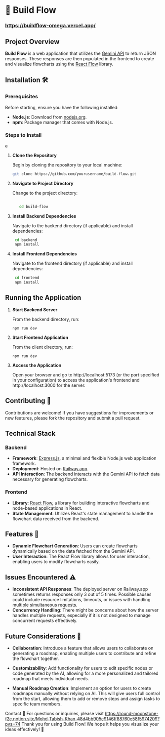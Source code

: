 # 🚀 Build Flow

### https://buildflow-omega.vercel.app/

## Project Overview

**Build Flow** is a web application that utilizes the [Gemini API](https://gemini.com) to return JSON responses. These responses are then populated in the frontend to create and visualize flowcharts using the [React Flow](https://reactflow.dev/) library.

## Installation 🛠️

### Prerequisites

Before starting, ensure you have the following installed:

- **Node.js**: Download from [nodejs.org](https://nodejs.org/).
- **npm**: Package manager that comes with Node.js.

### Steps to Install
a
1. **Clone the Repository**

   Begin by cloning the repository to your local machine:

   ```bash
   git clone https://github.com/yourusername/build-flow.git

   ```

2. **Navigate to Project Directory**

    Change to the project directory:
    ```bash
       
       cd build-flow

    ```
3. **Install Backend Dependencies**
 
   Navigate to the backend directory (if applicable) and install dependencies:
   ```bash
    cd backend
    npm install
   ```
4. **Install Frontend Dependencies**

    Navigate to the frontend directory (if applicable) and install dependencies:
    ```bash
     cd frontend
     npm install
    ```
## Running the Application
1. **Start Backend Server**

   From the backend directory, run:
   ```
   npm run dev
   ```

2. **Start Frontend Application**

   From the client directory, run:
   ```
   npm run dev
   ```
3. **Access the Application**
    
    Open your browser and go to http://localhost:5173 (or the port specified in your configuration) to access the application's frontend
    and http://localhost:3000 for the server.

## Contributing 🤝

Contributions are welcome! If you have suggestions for improvements or new features, please fork the repository and submit a pull request.


## Technical Stack

### Backend

- **Framework**: [Express.js](https://expressjs.com/), a minimal and flexible Node.js web application framework.
- **Deployment**: Hosted on [Railway.app](https://railway.app/).
- **API Interaction**: The backend interacts with the Gemini API to fetch data necessary for generating flowcharts.

### Frontend

- **Library**: [React Flow](https://reactflow.dev/), a library for building interactive flowcharts and node-based applications in React.
- **State Management**: Utilizes React's state management to handle the flowchart data received from the backend.

## Features 🌟

- **Dynamic Flowchart Generation**: Users can create flowcharts dynamically based on the data fetched from the Gemini API.
- **User Interaction**: The React Flow library allows for user interaction, enabling users to modify flowcharts easily.

## Issues Encountered ⚠️

- **Inconsistent API Responses**: The deployed server on Railway.app sometimes returns responses only 3 out of 5 times. Possible causes could include resource limitations, timeouts, or issues with handling multiple simultaneous requests.
- **Concurrency Handling**: There might be concerns about how the server handles multiple requests, especially if it is not designed to manage concurrent requests effectively.

## Future Considerations 🔮

- **Collaboration**: Introduce a feature that allows users to collaborate on generating a roadmap, enabling multiple users to contribute and refine the flowchart together.

- **Customizability**: Add functionality for users to edit specific nodes or code generated by the AI, allowing for a more personalized and tailored roadmap that meets individual needs.

- **Manual Roadmap Creation**: Implement an option for users to create roadmaps manually without relying on AI. This will give users full control from the start, allowing them to add or remove steps and assign tasks to specific team members.

Contact 📧
For questions or inquiries, please visit https://round-moonstone-f2c.notion.site/Mohd-Tabish-Khan-48d4bb905c9146ff88760e58f5974209?pvs=74
 Thank you for using Build Flow! We hope it helps you visualize your ideas effectively! 🎉